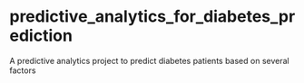# predictive_analytics_for_diabetes_prediction
A predictive analytics project to predict diabetes patients based on several factors
